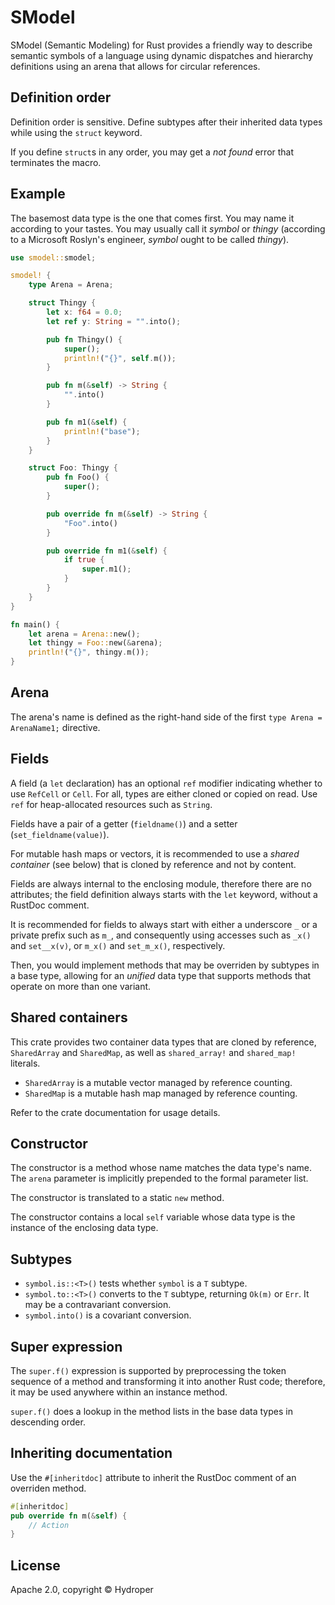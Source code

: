 # SModel

SModel (Semantic Modeling) for Rust provides a friendly way to describe semantic symbols of a language using dynamic dispatches and hierarchy definitions using an arena that allows for circular references.

## Definition order

Definition order is sensitive. Define subtypes after their inherited data types while using the `struct` keyword.

If you define `struct`s in any order, you may get a *not found* error that terminates the macro.

## Example

The basemost data type is the one that comes first. You may name it according to your tastes. You may usually call it *symbol* or *thingy* (according to a Microsoft Roslyn's engineer, *symbol* ought to be called *thingy*).

```rust
use smodel::smodel;

smodel! {
    type Arena = Arena;

    struct Thingy {
        let x: f64 = 0.0;
        let ref y: String = "".into();

        pub fn Thingy() {
            super();
            println!("{}", self.m());
        }

        pub fn m(&self) -> String {
            "".into()
        }

        pub fn m1(&self) {
            println!("base");
        }
    }

    struct Foo: Thingy {
        pub fn Foo() {
            super();
        }

        pub override fn m(&self) -> String {
            "Foo".into()
        }

        pub override fn m1(&self) {
            if true {
                super.m1();
            }
        }
    }
}

fn main() {
    let arena = Arena::new();
    let thingy = Foo::new(&arena);
    println!("{}", thingy.m());
}
```

## Arena

The arena's name is defined as the right-hand side of the first `type Arena = ArenaName1;` directive.

## Fields

A field (a `let` declaration) has an optional `ref` modifier indicating whether to use `RefCell` or `Cell`. For all, types are either cloned or copied on read. Use `ref` for heap-allocated resources such as `String`.

Fields have a pair of a getter (`fieldname()`) and a setter (`set_fieldname(value)`).

For mutable hash maps or vectors, it is recommended to use a *shared container* (see below) that is cloned by reference and not by content.

Fields are always internal to the enclosing module, therefore there are no attributes; the field definition always starts with the `let` keyword, without a RustDoc comment.

It is recommended for fields to always start with either a underscore `_` or a private prefix such as `m_`, and consequently using accesses such as `_x()` and `set__x(v)`, or `m_x()` and `set_m_x()`, respectively.

Then, you would implement methods that may be overriden by subtypes in a base type, allowing for an *unified* data type that supports methods that operate on more than one variant.

## Shared containers

This crate provides two container data types that are cloned by reference, `SharedArray` and `SharedMap`, as well as `shared_array!` and `shared_map!` literals.

* `SharedArray` is a mutable vector managed by reference counting.
* `SharedMap` is a mutable hash map managed by reference counting.

Refer to the crate documentation for usage details.

## Constructor

The constructor is a method whose name matches the data type's name. The `arena` parameter is implicitly prepended to the formal parameter list.

The constructor is translated to a static `new` method.

The constructor contains a local `self` variable whose data type is the instance of the enclosing data type.

## Subtypes

* `symbol.is::<T>()` tests whether `symbol` is a `T` subtype.
* `symbol.to::<T>()` converts to the `T` subtype, returning `Ok(m)` or `Err`. It may be a contravariant conversion.
* `symbol.into()` is a covariant conversion.

## Super expression

The `super.f()` expression is supported by preprocessing the token sequence of a method and transforming it into another Rust code; therefore, it may be used anywhere within an instance method.

`super.f()` does a lookup in the method lists in the base data types in descending order.

## Inheriting documentation

Use the `#[inheritdoc]` attribute to inherit the RustDoc comment of an overriden method.

```rust
#[inheritdoc]
pub override fn m(&self) {
    // Action
}
```

## License

Apache 2.0, copyright © Hydroper
